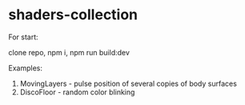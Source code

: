 # shaders-collection

For start: 

  clone repo, 
  npm i,
  npm run build:dev

Examples:

  1. MovingLayers - pulse position of several copies of body surfaces
  2. DiscoFloor - random color blinking
